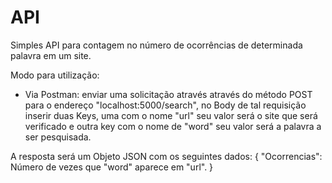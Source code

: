 # API
Simples API para contagem no número de ocorrências de determinada palavra em um site.


Modo para utilização:
 - Via Postman: enviar uma solicitação através através do método POST para o endereço "localhost:5000/search", no Body de tal requisição inserir duas Keys, uma com o nome "url" seu valor será o site que será verificado e outra key com o nome de "word" seu valor será a palavra a ser pesquisada.
 
 A resposta será um Objeto JSON com os seguintes dados:
   {
    "Ocorrencias": Número de vezes que "word" aparece em "url".
   }
